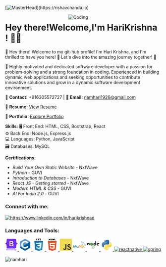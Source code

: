 [![MasterHead]([https://1.bp.blogspot.com/-7A4WynwLsM...](https://1.bp.blogspot.com/-7A4WynwLsMw/XbBpCXG8fHI/AAAAAAAAMt4/uOa1bpLskYgrwGbllhSu2SDj_Mig8SXJQCLcBGAsYHQ/s1600/2000_600px.gif))](https://rishavchanda.io)

<img align="right" alt="Coding" width="300" src="https://cdn.dribbble.com/users/1162077/screenshots/3848914/programmer.gif">

# Hey there!Welcome,I'm HariKrishna ! 👋🌟

👋 Hey there! Welcome to my git-hub profile! I'm Hari Krishna, and I'm thrilled to have you here! 🎉 Let's dive into the amazing journey together! 💫


🚀 Highly motivated and dedicated software developer with a passion for problem-solving and a strong foundation in coding. Experienced in building dynamic web applications and seeking opportunities to contribute innovative solutions and grow in a dynamic software development environment.

📧 **Contact:** +916305572727 | 📧 **Email:** namhari1926@gmail.com

🔗 **Resume:** [View Resume](https://drive.google.com/file/d/1W9zR9ZgJjJFWOvBVidyYrxPr6W-c9qeW/view?usp=sharing)  

🔗 **Portfolio:** [Explore Portfolio](https://harikrishnaprtf.ccbp.tech/)

**Skills:**
🖥️ Front End: HTML, CSS, Bootstrap, React  
⚙️ Back End: Node.js, Express.js  
💻 Languages: Python, JavaScript  
🗃️ Databases: MySQL  

**Certifications:**
- *Build Your Own Static Website* - NxtWave  
- *Python* - GUVI  
- *Introduction to Databases* - NxtWave  
- *React JS - Getting started* - NxtWave  
- *Modern HTML & CSS* - GUVI  
- *AI For India 2.0* - GUVI  


<h3 align="left">Connect with me:</h3>
<p align="left">
<a href="https://linkedin.com/in/https://www.linkedin.com/in/harikrishnad" target="blank"><img align="center" src="https://raw.githubusercontent.com/rahuldkjain/github-profile-readme-generator/master/src/images/icons/Social/linked-in-alt.svg" alt="https://www.linkedin.com/in/harikrishnad" height="30" width="40" /></a>
</p>


<h3 align="left">Languages and Tools:</h3>
<p align="left"> <a href="https://getbootstrap.com" target="_blank" rel="noreferrer"> <img src="https://raw.githubusercontent.com/devicons/devicon/master/icons/bootstrap/bootstrap-plain-wordmark.svg" alt="bootstrap" width="40" height="40"/> </a> <a href="https://www.cprogramming.com/" target="_blank" rel="noreferrer"> <img src="https://raw.githubusercontent.com/devicons/devicon/master/icons/c/c-original.svg" alt="c" width="40" height="40"/> </a> <a href="https://www.w3schools.com/css/" target="_blank" rel="noreferrer"> <img src="https://raw.githubusercontent.com/devicons/devicon/master/icons/css3/css3-original-wordmark.svg" alt="css3" width="40" height="40"/> </a> <a href="https://www.w3.org/html/" target="_blank" rel="noreferrer"> <img src="https://raw.githubusercontent.com/devicons/devicon/master/icons/html5/html5-original-wordmark.svg" alt="html5" width="40" height="40"/> </a> <a href="https://developer.mozilla.org/en-US/docs/Web/JavaScript" target="_blank" rel="noreferrer"> <img src="https://raw.githubusercontent.com/devicons/devicon/master/icons/javascript/javascript-original.svg" alt="javascript" width="40" height="40"/> </a> <a href="https://www.mysql.com/" target="_blank" rel="noreferrer"> <img src="https://raw.githubusercontent.com/devicons/devicon/master/icons/mysql/mysql-original-wordmark.svg" alt="mysql" width="40" height="40"/> </a> <a href="https://nodejs.org" target="_blank" rel="noreferrer"> <img src="https://raw.githubusercontent.com/devicons/devicon/master/icons/nodejs/nodejs-original-wordmark.svg" alt="nodejs" width="40" height="40"/> </a> <a href="https://www.python.org" target="_blank" rel="noreferrer"> <img src="https://raw.githubusercontent.com/devicons/devicon/master/icons/python/python-original.svg" alt="python" width="40" height="40"/> </a> <a href="https://reactnative.dev/" target="_blank" rel="noreferrer"> <img src="https://reactnative.dev/img/header_logo.svg" alt="reactnative" width="40" height="40"/> </a> <a href="https://spring.io/" target="_blank" rel="noreferrer"> <img src="https://www.vectorlogo.zone/logos/springio/springio-icon.svg" alt="spring" width="40" height="40"/> </a> </p>


<p><img align="center" src="https://github-readme-stats.vercel.app/api/top-langs?username=namhari&show_icons=true&locale=en&layout=compact" alt="namhari" /></p>

